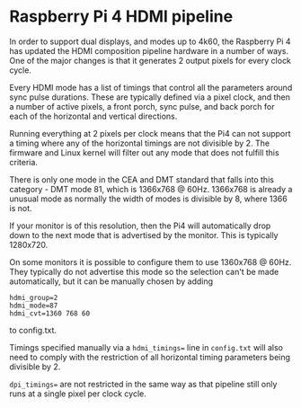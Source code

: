 # Raspberry Pi 4 HDMI pipeline

In order to support dual displays, and modes up to 4k60, the Raspberry Pi 4 has updated the HDMI composition pipeline hardware in a number of ways. One of the major changes is that it generates 2 output pixels for every clock cycle.

Every HDMI mode has a list of timings that control all the parameters around sync pulse durations. These are typically defined via a pixel clock, and then a number of active pixels, a front porch, sync pulse, and back porch for each of the horizontal and vertical directions. 

Running everything at 2 pixels per clock means that the Pi4 can not support a timing where any of the horizontal timings are not divisible by 2. The firmware and Linux kernel will filter out any mode that does not fulfill this criteria.

There is only one mode in the CEA and DMT standard that falls into this category - DMT mode 81, which is 1366x768 @ 60Hz. 1366x768 is already a unusual mode as normally the width of modes is divisible by 8, where 1366 is not.

If your monitor is of this resolution, then the Pi4 will automatically drop down to the next mode that is advertised by the monitor. This is typically 1280x720.

On some monitors it is possible to configure them to use 1360x768 @ 60Hz. They typically do not advertise this mode so the selection can't be made automatically, but it can be manually chosen by adding

```
hdmi_group=2
hdmi_mode=87
hdmi_cvt=1360 768 60
```
to config.txt.

Timings specified manually via a `hdmi_timings=` line in `config.txt` will also need to comply with the restriction of all horizontal timing parameters being divisible by 2.

`dpi_timings=` are not restricted in the same way as that pipeline still only runs at a single pixel per clock cycle.
